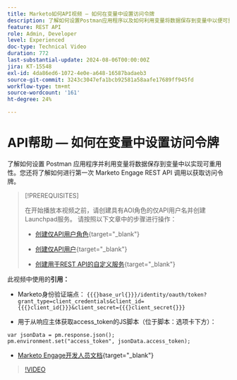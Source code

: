 ```yaml
---
title: Marketo如何API视频 — 如何在变量中设置访问令牌
description: 了解如何设置Postman应用程序以及如何利用变量将数据保存到变量中以便可重复使用。
feature: REST API
role: Admin, Developer
level: Experienced
doc-type: Technical Video
duration: 772
last-substantial-update: 2024-08-06T00:00:00Z
jira: KT-15548
exl-id: 4da86ed6-1072-4e0e-a648-16587badaeb3
source-git-commit: 3243c3047efa1bcb92581a58aafe17689ff945fd
workflow-type: tm+mt
source-wordcount: '161'
ht-degree: 24%

---
```


# API帮助 — 如何在变量中设置访问令牌

了解如何设置 Postman 应用程序并利用变量将数据保存到变量中以实现可重用性。您还将了解如何进行第一次 Marketo Engage REST API 调用以获取访问令牌。

>[!PREREQUISITES]
>
>在开始播放本视频之前，请创建具有AOI角色的仅API用户名并创建Launchpad服务。 请按照以下文章中的步骤进行操作：
>
>* [创建仅API用户角色](https://experienceleague.adobe.com/zh-hans/docs/marketo/using/product-docs/administration/users-and-roles/create-an-api-only-user-role){target="_blank"}
>
>* [创建仅API用户](https://experienceleague.adobe.com/zh-hans/docs/marketo/using/product-docs/administration/users-and-roles/create-an-api-only-user){target="_blank"}
>
>* [创建用于REST API的自定义服务](https://experienceleague.adobe.com/zh-hans/docs/marketo/using/product-docs/administration/additional-integrations/create-a-custom-service-for-use-with-rest-api){target="_blank"}

此视频中使用的&#x200B;**引用：**

* Marketo身份验证端点： `{{{}base_url{}}}/identity/oauth/token?grant_type=client_credentials&client_id={{{}client_id{}}}&client_secret={{{}client_secret{}}}`

* 用于从响应主体获取access_token的JS脚本（位于脚本：选项卡下方）：

```
var jsonData = pm.response.json();
pm.environment.set("access_token", jsonData.access_token);
```

* [Marketo Engage开发人员文档](https://experienceleague.adobe.com/zh-hans/docs/marketo-developer/marketo/rest/authentication){target="_blank"}

>[!VIDEO](https://video.tv.adobe.com/v/3453993/?learn=on&captions=chi_hans)
